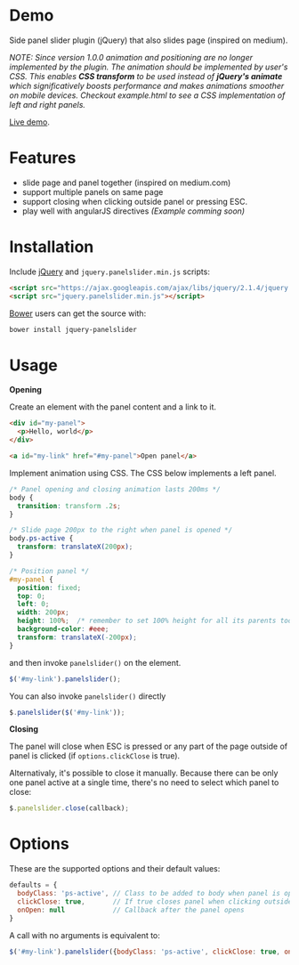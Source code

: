 # Demo

Side panel slider plugin (jQuery) that also slides page (inspired on medium).

*NOTE: Since version 1.0.0 animation and positioning are no longer implemented
by the plugin. The animation should be implemented by user's CSS. This enables
**CSS transform** to be used instead of **jQuery's animate** which
significatively boosts performance and makes animations smoother on mobile
devices. Checkout *example.html* to see a CSS implementation of left and right
panels.*

[Live demo](http://eduardomb.github.io/jquery-panelslider).

# Features

* slide page and panel together (inspired on medium.com)
* support multiple panels on same page
* support closing when clicking outside panel or pressing ESC.
* play well with angularJS directives *(Example comming soon)*


# Installation

Include [jQuery](https://ajax.googleapis.com/ajax/libs/jquery/2.1.4/jquery.min.js) and `jquery.panelslider.min.js` scripts:
```html
<script src="https://ajax.googleapis.com/ajax/libs/jquery/2.1.4/jquery.min.js"></script>
<script src="jquery.panelslider.min.js"></script>
```

[Bower](https://github.com/bower/bower) users can get the source with:

```sh
bower install jquery-panelslider
```

# Usage

**Opening**

Create an element with the panel content and a link to it.
```html
<div id="my-panel">
  <p>Hello, world</p>
</div>

<a id="my-link" href="#my-panel">Open panel</a>
```

Implement animation using CSS. The CSS below implements a left panel.
```css
/* Panel opening and closing animation lasts 200ms */
body {
  transition: transform .2s;
}

/* Slide page 200px to the right when panel is opened */
body.ps-active {
  transform: translateX(200px);
}

/* Position panel */
#my-panel {
  position: fixed;
  top: 0;
  left: 0;
  width: 200px;
  height: 100%;  /* remember to set 100% height for all its parents too, including html and body */
  background-color: #eee;
  transform: translateX(-200px);
}
```

and then invoke `panelslider()` on the element.
```javascript
$('#my-link').panelslider();
```

You can also invoke `panelslider()` directly
```javascript
$.panelslider($('#my-link'));
```

**Closing**

The panel will close when ESC is pressed or any part of the page outside of panel is clicked (if `options.clickClose` is true).

Alternativaly, it's possible to close it manually. Because there can be only one panel active at a single time, there's no need to select which panel to close:
```javascript
$.panelslider.close(callback);
```

# Options

These are the supported options and their default values:
```javascript
defaults = {
  bodyClass: 'ps-active', // Class to be added to body when panel is opened
  clickClose: true,       // If true closes panel when clicking outside it
  onOpen: null            // Callback after the panel opens
}
```

A call with no arguments is equivalent to:
```javascript
$('#my-link').panelslider({bodyClass: 'ps-active', clickClose: true, onOpen: null});
```
